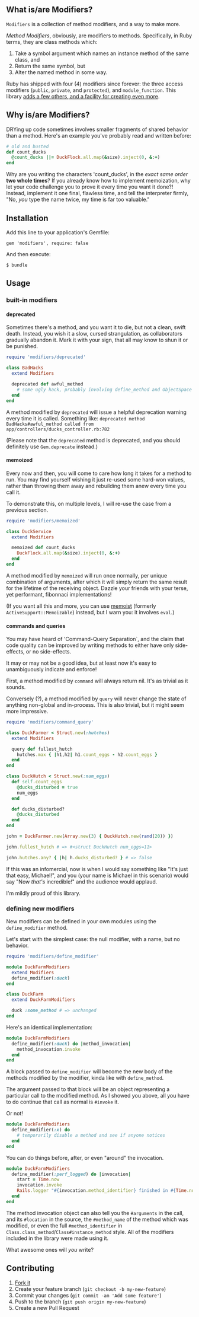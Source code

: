 ## What is/are Modifiers?

`Modifiers` is a collection of method modifiers, and a way to make more.

_Method Modifiers_, obviously, are modifiers to methods.  Specifically, in Ruby
terms, they are class methods which:

1. Take a symbol argument which names an instance method of the same class, and
2. Return the same symbol, but
3. Alter the named method in some way.

Ruby has shipped with four (4) modifiers since forever: the three access
modifiers (`public`, `private`, and `protected`), and `module_function`.  This
library [adds a few others, and a facility for creating even more](#usage).

## Why is/are Modifiers?

DRYing up code sometimes involves smaller fragments of shared behavior than a
method.  Here's an example you've probably read and written before:
```ruby
# old and busted
def count_ducks
  @count_ducks ||= DuckFlock.all.map(&size).inject(0, &:+)
end
```

Why are you writing the characters 'count_ducks', in the _exact same order_
__two whole times__?  If you already know how to implement memoization, why let
your code challenge you to prove it every time you want it done?! Instead,
implement it one final, flawless time, and tell the interpreter firmly, "No,
_you_ type the name twice, my time is far too valuable."

## Installation

Add this line to your application's Gemfile:

    gem 'modifiers', require: false

And then execute:

    $ bundle

## Usage

### built-in modifiers

#### deprecated

Sometimes there's a method, and you want it to die, but not a clean, swift
death.  Instead, you wish it a slow, cursed strangulation, as collaborators
gradually abandon it.  Mark it with your sign, that all may know to shun it or
be punished.

```ruby
require 'modifiers/deprecated'

class BadHacks
  extend Modifiers

  deprecated def awful_method
    # some ugly hack, probably involving define_method and ObjectSpace
  end
end
```

A method modified by `deprecated` will issue a helpful deprecation warning
every time it is called.  Something like: `deprecated method
BadHacks#awful_method called from app/controllers/ducks_controller.rb:782`

(Please note that the `deprecated` method is deprecated, and you should
definitely use `Gem.deprecate` instead.)

#### memoized

Every now and then, you will come to care how long it takes for a method to
run.  You may find yourself wishing it just re-used some hard-won values,
rather than throwing them away and rebuilding them anew every time you call it.

To demonstrate this, on multiple levels, I will re-use the case from a previous
section.

```ruby
require 'modifiers/memoized'

class DuckService
  extend Modifiers

  memoized def count_ducks
    DuckFlock.all.map(&size).inject(0, &:+)
  end
end
```

A method modified by `memoized` will run once normally, per unique combination
of arguments, after which it will simply return the same result for the
lifetime of the receiving object. Dazzle your friends with your terse, yet
performant, fibonnaci implementations!

(If you want all this and more, you can use
[memoist](https://github.com/matthewrudy/memoist) (formerly
`ActiveSupport::Memoizable`) instead, but I warn you: it involves `eval`.)

#### commands and queries

You may have heard of 'Command-Query Separation`, and the claim that code
quality can be improved by writing methods to either have only side-effects, or
no side-effects.

It may or may not be a good idea, but at least now it's easy to unambiguously
indicate and enforce!

First, a method modified by `command` will always return nil.  It's as trivial as it
sounds.

Conversely (?), a method modified by `query` will never change the state of
anything non-global and in-process.  This is also trivial, but it might seem
more impressive.
```ruby
require 'modifiers/command_query'

class DuckFarmer < Struct.new(:hutches)
  extend Modifiers

  query def fullest_hutch
    hutches.max { |h1,h2| h1.count_eggs - h2.count_eggs }
  end
end

class DuckHutch < Struct.new(:num_eggs)
  def self.count_eggs
    @ducks_disturbed = true
    num_eggs
  end

  def ducks_disturbed?
    @ducks_disturbed
  end
end

john = DuckFarmer.new(Array.new(3) { DuckHutch.new(rand(20)) })

john.fullest_hutch # => #<struct DuckHutch num_eggs=11>

john.hutches.any? { |h| h.ducks_disturbed? } # => false
```

If this was an infomercial, now is when I would say something like "It's just
that easy, Michael!", and you (your name is Michael in this scenario) would say
"Now _that's_ incredible!" and the audience would applaud.

I'm mildly proud of this library.

### defining new modifiers

New modifiers can be defined in your own modules using the `define_modifier` method.

Let's start with the simplest case: the null modifier, with a name, but no behavior.

```ruby
require 'modifiers/define_modifier'

module DuckFarmModifiers
  extend Modifiers
  define_modifier(:duck)
end

class DuckFarm
  extend DuckFarmModifiers

  duck :some_method # => unchanged
end
```

Here's an identical implementation:
```ruby
module DuckFarmModifiers
  define_modifier(:duck) do |method_invocation|
    method_invocation.invoke
  end
end
```

A block passed to `define_modifier` will become the new body of the methods
modified by the modifier, kinda like with `define_method`.

The argument passed to that block will be an object representing a particular
call to the modified method.  As I showed you above, all you have to do
continue that call as normal is `#invoke` it.

Or not!
```ruby
module DuckFarmModifiers
  define_modifier(:x) do
    # temporarily disable a method and see if anyone notices
  end
end
```

You can do things before, after, or even "around" the invocation.
```ruby
module DuckFarmModifiers
  define_modifier(:perf_logged) do |invocation|
    start = Time.now
    invocation.invoke
    Rails.logger "#{invocation.method_identifier} finished in #{Time.now - start}s"
  end
end
```

The method invocation object can also tell you the `#arguments` in the call,
and its `#location` in the source, the `#method_name` of the method which was
modified, or even the full `#method_identifier` in
`Class.class_method`/`Class#instance_method` style.  All of the modifiers
included in the library were made using it.

What awesome ones will _you_ write?

## Contributing

1. [Fork it](https://github.com/nicknovitski/modifiers/fork)
2. Create your feature branch (`git checkout -b my-new-feature`)
3. Commit your changes (`git commit -am 'Add some feature'`)
4. Push to the branch (`git push origin my-new-feature`)
5. Create a new Pull Request
